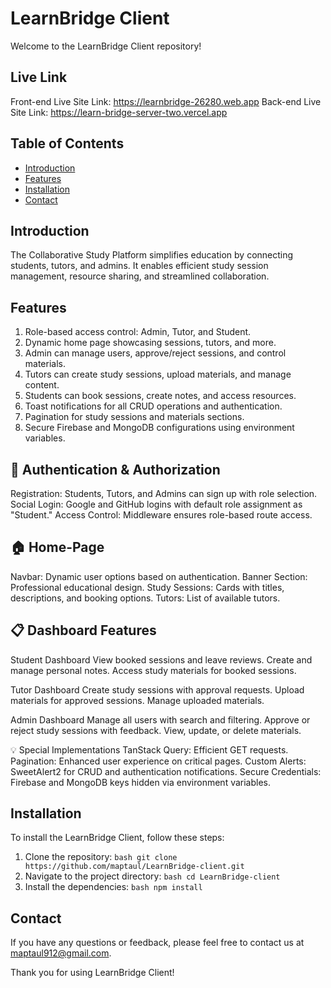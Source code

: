 # LearnBridge Client

Welcome to the LearnBridge Client repository!

## Live Link

Front-end Live Site Link: https://learnbridge-26280.web.app
Back-end Live Site Link: https://learn-bridge-server-two.vercel.app

## Table of Contents

- [Introduction](#introduction)
- [Features](#features)
- [Installation](#installation)
- [Contact](#contact)

## Introduction

The Collaborative Study Platform simplifies education by connecting students, tutors, and admins. It enables efficient study session management, resource sharing, and streamlined collaboration.

## Features

1. Role-based access control: Admin, Tutor, and Student.
2. Dynamic home page showcasing sessions, tutors, and more.
3. Admin can manage users, approve/reject sessions, and control materials.
4. Tutors can create study sessions, upload materials, and manage content.
5. Students can book sessions, create notes, and access resources.
6. Toast notifications for all CRUD operations and authentication.
7. Pagination for study sessions and materials sections.
8. Secure Firebase and MongoDB configurations using environment variables.

## 🔑 Authentication & Authorization

Registration: Students, Tutors, and Admins can sign up with role selection.
Social Login: Google and GitHub logins with default role assignment as "Student."
Access Control: Middleware ensures role-based route access.

## 🏠 Home-Page
Navbar: Dynamic user options based on authentication.
Banner Section: Professional educational design.
Study Sessions: Cards with titles, descriptions, and booking options.
Tutors: List of available tutors.

## 📋 Dashboard Features
Student Dashboard
View booked sessions and leave reviews.
Create and manage personal notes.
Access study materials for booked sessions.

Tutor Dashboard
Create study sessions with approval requests.
Upload materials for approved sessions.
Manage uploaded materials.

Admin Dashboard
Manage all users with search and filtering.
Approve or reject study sessions with feedback.
View, update, or delete materials.

💡 Special Implementations
TanStack Query: Efficient GET requests.
Pagination: Enhanced user experience on critical pages.
Custom Alerts: SweetAlert2 for CRUD and authentication notifications.
Secure Credentials: Firebase and MongoDB keys hidden via environment variables.

## Installation

To install the LearnBridge Client, follow these steps:

1. Clone the repository:
        ```bash
        git clone https://github.com/maptaul/LearnBridge-client.git
        ```
2. Navigate to the project directory:
        ```bash
        cd LearnBridge-client
        ```
3. Install the dependencies:
        ```bash
        npm install
        ```

## Contact

If you have any questions or feedback, please feel free to contact us at [maptaul912@gmail.com](mailto:maptaul912@gmail.com).

Thank you for using LearnBridge Client!
